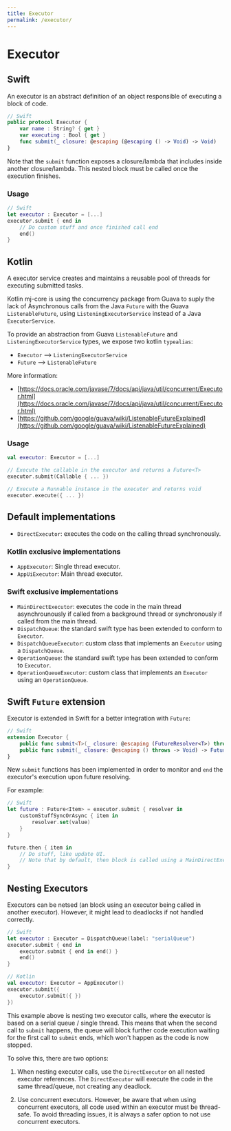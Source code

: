```yaml
---
title: Executor
permalink: /executor/
---
```


# Executor

## Swift

An executor is an abstract definition of an object responsible of executing a block of code.

```swift
// Swift
public protocol Executor {
    var name : String? { get }
    var executing : Bool { get }
    func submit(_ closure: @escaping (@escaping () -> Void) -> Void)
}
```

Note that the `submit` function exposes a closure/lambda that includes inside another closure/lambda. This nested block must be called once the execution finishes.

### Usage

```swift
// Swift
let executor : Executor = [...]
executor.submit { end in 
    // Do custom stuff and once finished call end
    end()
}
```

## Kotlin

A executor service creates and maintains a reusable pool of threads for executing submitted tasks.

Kotlin mj-core is using the concurrency package from Guava to suply the lack of Asynchronous calls from the Java `Future` with the Guava `ListenableFuture`, using `ListeningExecutorService` instead of a Java `ExecutorService`.

To provide an abstraction from Guava `ListenableFuture` and `ListeningExecutorService` types, we expose two kotlin `typealias`:

- `Executor` --> `ListeningExecutorService`
- `Future` --> `ListenableFuture`

More information: 
- [https://docs.oracle.com/javase/7/docs/api/java/util/concurrent/Executor.html](https://docs.oracle.com/javase/7/docs/api/java/util/concurrent/Executor.html)
- [https://github.com/google/guava/wiki/ListenableFutureExplained](https://github.com/google/guava/wiki/ListenableFutureExplained)

### Usage

```kotlin
val executor: Executor = [...]

// Execute the callable in the executor and returns a Future<T>
executor.submit(Callable { ... })

// Execute a Runnable instance in the executor and returns void
executor.execute({ ... })
```

## Default implementations

- `DirectExecutor`: executes the code on the calling thread synchronously.

### Kotlin exclusive implementations

- `AppExecutor`: Single thread executor.
- `AppUiExecutor`: Main thread executor.

### Swift exclusive implementations

- `MainDirectExecutor`: executes the code in the main thread asynchrounously if called from a background thread or synchronously if called from the main thread.
- `DispatchQueue`: the standard swift type has been extended to conform to `Executor`.
- `DispatchQueueExecutor`: custom class that implements an `Executor` using a `DispatchQueue`.
- `OperationQueue`: the standard swift type has been extended to conform to `Executor`.
- `OperationQueueExecutor`: custom class that implements an `Executor` using an `OperationQueue`.

## Swift `Future` extension

Executor is extended in Swift for a better integration with `Future`:

```swift
// Swift
extension Executor {
    public func submit<T>(_ closure: @escaping (FutureResolver<T>) throws -> Void) -> Future<T>
    public func submit(_ closure: @escaping () throws -> Void) -> Future<Void>
}
```

New `submit` functions has been implemented in order to monitor and `end` the executor's execution upon future resolving.

For example:

```swift
// Swift
let future : Future<Item> = executor.submit { resolver in 
    customStuffSyncOrAsync { item in 
        resolver.set(value)
    }
}

future.then { item in
    // Do stuff, like update UI.
    // Note that by default, then block is called using a MainDirectExecutor, ensuring this code is run in the main thread.
}
```

## Nesting Executors

Executors can be netsed (an block using an executor being called in another executor). However, it might lead to deadlocks if not handled correctly.

```swift
// Swift
let executor : Executor = DispatchQueue(label: "serialQueue")
executor.submit { end in 
    executor.submit { end in end() }
    end()
}
```

```kotlin
// Kotlin
val executor: Executor = AppExecutor()
executor.submit({ 
    executor.submit({ })
})
```

This example above is nesting two executor calls, where the executor is based on a serial queue / single thread. This means that when the second call to `submit` happens, the queue will block further code execution waiting for the first call to `submit` ends, which won't happen as the code is now stopped.

To solve this, there are two options:

1. When nesting executor calls, use the `DirectExecutor` on all nested executor references. The `DirectExecutor` will execute the code in the same thread/queue, not creating any deadlock.

2. Use concurrent executors. However, be aware that when using concurrent executors, all code used within an executor must be thread-safe. To avoid threading issues, it is always a safer option to not use concurrent executors.
